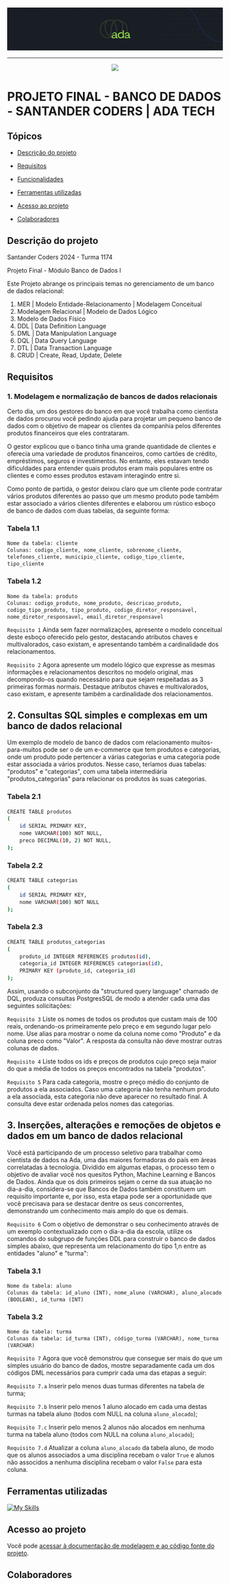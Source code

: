 ![Logo da Ada Tech Cursos](./LogoAdaCabecalho.png)

<hr>

<p></p>
<p align="center">
   <img src="https://img.shields.io/static/v1?label=STATUS&message=%20CONLUÍDO&color=RED&style=for-the-badge" #vitrinedev/>
</p>

# PROJETO FINAL - BANCO DE DADOS - SANTANDER CODERS | ADA TECH

## Tópicos

- [Descrição do projeto](#descrição-do-projeto)

- [Requisitos](#requisitos)

- [Funcionalidades](#funcionalidades)

- [Ferramentas utilizadas](#ferramentas-utilizadas)

- [Acesso ao projeto](#acesso-ao-projeto)

- [Colaboradores](#colaboradores)

## Descrição do projeto 

<p align="justify">

Santander Coders 2024 - Turma 1174

Projeto Final - Módulo Banco de Dados I

Este Projeto abrange os principais temas no gerenciamento de um banco de dados relacional:
1. MER | Modelo Entidade-Relacionamento | Modelagem Conceitual
2. Modelagem Relacional | Modelo de Dados Lógico
3. Modelo de Dados Físico
4. DDL | Data Definition Language
5. DML | Data Manipulation Language
6. DQL | Data Query Language
7. DTL | Data Transaction Language
8. CRUD | Create, Read, Update, Delete

</p>

## Requisitos

### 1. Modelagem e normalização de bancos de dados relacionais


Certo dia, um dos gestores do banco em que você trabalha como cientista de dados procurou você pedindo ajuda para projetar um pequeno banco de dados com o objetivo de mapear os clientes da companhia pelos diferentes produtos financeiros que eles contrataram.

O gestor explicou que o banco tinha uma grande quantidade de clientes e oferecia uma variedade de produtos financeiros, como cartões de crédito, empréstimos, seguros e investimentos. No entanto, eles estavam tendo dificuldades para entender quais produtos eram mais populares entre os clientes e como esses produtos estavam interagindo entre si.

Como ponto de partida, o gestor deixou claro que um cliente pode contratar vários produtos diferentes ao passo que um mesmo produto pode também estar associado a vários clientes diferentes e elaborou um rústico esboço de banco de dados com duas tabelas, da seguinte forma:

### Tabela 1.1

```
Nome da tabela: cliente
Colunas: codigo_cliente, nome_cliente, sobrenome_cliente, telefones_cliente, municipio_cliente, codigo_tipo_cliente, tipo_cliente
```

### Tabela 1.2

```
Nome da tabela: produto
Colunas: codigo_produto, nome_produto, descricao_produto, codigo_tipo_produto, tipo_produto, codigo_diretor_responsavel, nome_diretor_responsavel, email_diretor_responsavel
```

`Requisito 1` Ainda sem fazer normalizações, apresente o modelo conceitual deste esboço oferecido pelo gestor, destacando atributos chaves e multivalorados, caso existam, e apresentando também a cardinalidade dos relacionamentos.

`Requisito 2` Agora apresente um modelo lógico que expresse as mesmas informações e relacionamentos descritos no modelo original, mas decompondo-os quando necessário para que sejam respeitadas as 3 primeiras formas normais. Destaque atributos chaves e multivalorados, caso existam, e apresente também a cardinalidade dos relacionamentos.

## 2. Consultas SQL simples e complexas em um banco de dados relacional

Um exemplo de modelo de banco de dados com relacionamento muitos-para-muitos pode ser o de um e-commerce que tem produtos e categorias, onde um produto pode pertencer a várias categorias e uma categoria pode estar associada a vários produtos. Nesse caso, teríamos duas tabelas: "produtos" e "categorias", com uma tabela intermediária "produtos_categorias" para relacionar os produtos às suas categorias.

### Tabela 2.1
```bash
CREATE TABLE produtos 
(
    id SERIAL PRIMARY KEY,
    nome VARCHAR(100) NOT NULL,
    preco DECIMAL(10, 2) NOT NULL,
);
```

### Tabela 2.2
```bash
CREATE TABLE categorias 
(
    id SERIAL PRIMARY KEY,
    nome VARCHAR(100) NOT NULL
);
```

### Tabela 2.3
```bash
CREATE TABLE produtos_categorias 
(
    produto_id INTEGER REFERENCES produtos(id),
    categoria_id INTEGER REFERENCES categorias(id),
    PRIMARY KEY (produto_id, categoria_id)
);
```

Assim, usando o subconjunto da "structured query language" chamado de DQL, produza consultas PostgresSQL de modo a atender cada uma das seguintes solicitações:

`Requisito 3` Liste os nomes de todos os produtos que custam mais de 100 reais, ordenando-os primeiramente pelo preço e em segundo lugar pelo nome. Use alias para mostrar o nome da coluna nome como "Produto" e da coluna preco como "Valor". A resposta da consulta não deve mostrar outras colunas de dados.

`Requisito 4` Liste todos os ids e preços de produtos cujo preço seja maior do que a média de todos os preços encontrados na tabela "produtos".

`Requisito 5` Para cada categoria, mostre o preço médio do conjunto de produtos a ela associados. Caso uma categoria não tenha nenhum produto a ela associada, esta categoria não deve aparecer no resultado final. A consulta deve estar ordenada pelos nomes das categorias.

## 3. Inserções, alterações e remoções de objetos e dados em um banco de dados relacional

Você está participando de um processo seletivo para trabalhar como cientista de dados na Ada, uma das maiores formadoras do país em áreas correlatadas à tecnologia. Dividido em algumas etapas, o processo tem o objetivo de avaliar você nos quesitos Python, Machine Learning e Bancos de Dados. Ainda que os dois primeiros sejam o cerne da sua atuação no dia-a-dia, considera-se que Bancos de Dados também constituem um requisito importante e, por isso, esta etapa pode ser a oportunidade que você precisava para se destacar dentre os seus concorrentes, demonstrando um conhecimento mais amplo do que os demais.

`Requisito 6` Com o objetivo de demonstrar o seu conhecimento através de um exemplo contextualizado com o dia-a-dia da escola, utilize os comandos do subgrupo de funções DDL para construir o banco de dados simples abaixo, que representa um relacionamento do tipo 1,n entre as entidades "aluno" e "turma":

### Tabela 3.1
```
Nome da tabela: aluno
Colunas da tabela: id_aluno (INT), nome_aluno (VARCHAR), aluno_alocado (BOOLEAN), id_turma (INT)
```

### Tabela 3.2
```
Nome da tabela: turma
Colunas da tabela: id_turma (INT), código_turma (VARCHAR), nome_turma (VARCHAR)
```

`Requisito 7` Agora que você demonstrou que consegue ser mais do que um simples usuário do banco de dados, mostre separadamente cada um dos códigos DML necessários para cumprir cada uma das etapas a seguir:

`Requisito 7.a` Inserir pelo menos duas turmas diferentes na tabela de turma;

`Requisito 7.b` Inserir pelo menos 1 aluno alocado em cada uma destas turmas na tabela aluno (todos com NULL na coluna `aluno_alocado`);

`Requisito 7.c` Inserir pelo menos 2 alunos não alocados em nenhuma turma na tabela aluno (todos com NULL na coluna `aluno_alocado`);

`Requisito 7.d` Atualizar a coluna `aluno_alocado` da tabela aluno, de modo que os alunos associados a uma disciplina recebam o valor `True` e alunos não associdos a nenhuma disciplina recebam o valor `False` para esta coluna.

## Ferramentas utilizadas

[![My Skills](https://skillicons.dev/icons?i=python)](https://skillicons.dev)

## Acesso ao projeto

Você pode [acessar à documentação de modelagem e ao código fonte do projeto](https://github.com/jjofilho/projeto_sistema_pessoal_financeiro).

## Colaboradores
